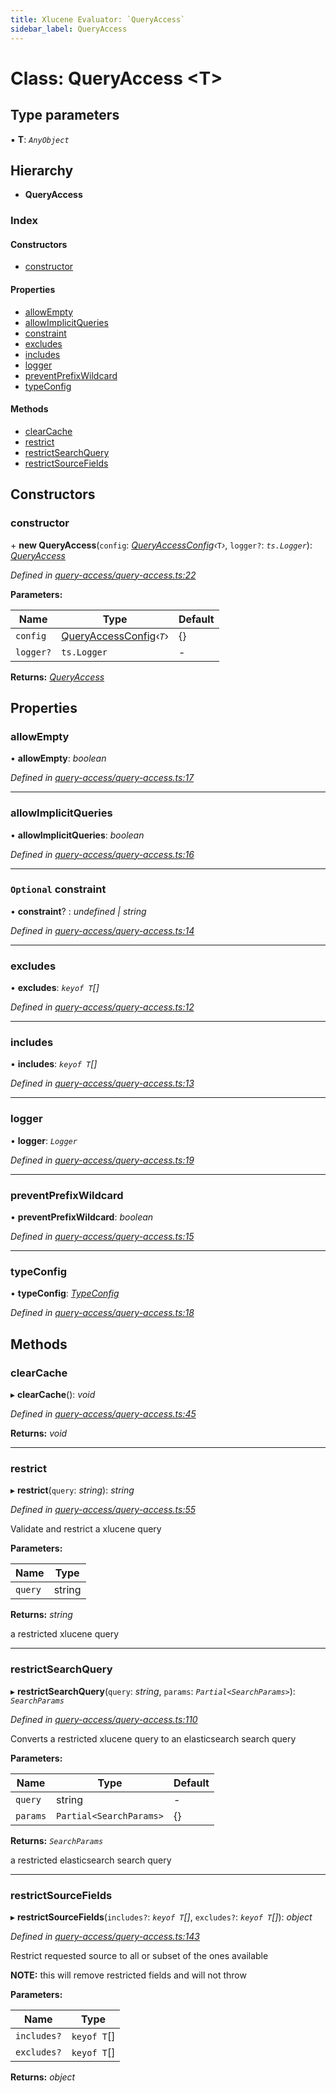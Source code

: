 ```yaml
---
title: Xlucene Evaluator: `QueryAccess`
sidebar_label: QueryAccess
---
```


# Class: QueryAccess <**T**>

## Type parameters

▪ **T**: *`AnyObject`*

## Hierarchy

* **QueryAccess**

### Index

#### Constructors

* [constructor](queryaccess.md#constructor)

#### Properties

* [allowEmpty](queryaccess.md#allowempty)
* [allowImplicitQueries](queryaccess.md#allowimplicitqueries)
* [constraint](queryaccess.md#optional-constraint)
* [excludes](queryaccess.md#excludes)
* [includes](queryaccess.md#includes)
* [logger](queryaccess.md#logger)
* [preventPrefixWildcard](queryaccess.md#preventprefixwildcard)
* [typeConfig](queryaccess.md#typeconfig)

#### Methods

* [clearCache](queryaccess.md#clearcache)
* [restrict](queryaccess.md#restrict)
* [restrictSearchQuery](queryaccess.md#restrictsearchquery)
* [restrictSourceFields](queryaccess.md#restrictsourcefields)

## Constructors

###  constructor

\+ **new QueryAccess**(`config`: *[QueryAccessConfig](../interfaces/queryaccessconfig.md)‹*`T`*›*, `logger?`: *`ts.Logger`*): *[QueryAccess](queryaccess.md)*

*Defined in [query-access/query-access.ts:22](https://github.com/terascope/teraslice/blob/a3992c27/packages/xlucene-evaluator/src/query-access/query-access.ts#L22)*

**Parameters:**

Name | Type | Default |
------ | ------ | ------ |
`config` | [QueryAccessConfig](../interfaces/queryaccessconfig.md)‹*`T`*› |  {} |
`logger?` | `ts.Logger` | - |

**Returns:** *[QueryAccess](queryaccess.md)*

## Properties

###  allowEmpty

• **allowEmpty**: *boolean*

*Defined in [query-access/query-access.ts:17](https://github.com/terascope/teraslice/blob/a3992c27/packages/xlucene-evaluator/src/query-access/query-access.ts#L17)*

___

###  allowImplicitQueries

• **allowImplicitQueries**: *boolean*

*Defined in [query-access/query-access.ts:16](https://github.com/terascope/teraslice/blob/a3992c27/packages/xlucene-evaluator/src/query-access/query-access.ts#L16)*

___

### `Optional` constraint

• **constraint**? : *undefined | string*

*Defined in [query-access/query-access.ts:14](https://github.com/terascope/teraslice/blob/a3992c27/packages/xlucene-evaluator/src/query-access/query-access.ts#L14)*

___

###  excludes

• **excludes**: *`keyof T`[]*

*Defined in [query-access/query-access.ts:12](https://github.com/terascope/teraslice/blob/a3992c27/packages/xlucene-evaluator/src/query-access/query-access.ts#L12)*

___

###  includes

• **includes**: *`keyof T`[]*

*Defined in [query-access/query-access.ts:13](https://github.com/terascope/teraslice/blob/a3992c27/packages/xlucene-evaluator/src/query-access/query-access.ts#L13)*

___

###  logger

• **logger**: *`Logger`*

*Defined in [query-access/query-access.ts:19](https://github.com/terascope/teraslice/blob/a3992c27/packages/xlucene-evaluator/src/query-access/query-access.ts#L19)*

___

###  preventPrefixWildcard

• **preventPrefixWildcard**: *boolean*

*Defined in [query-access/query-access.ts:15](https://github.com/terascope/teraslice/blob/a3992c27/packages/xlucene-evaluator/src/query-access/query-access.ts#L15)*

___

###  typeConfig

• **typeConfig**: *[TypeConfig](../interfaces/typeconfig.md)*

*Defined in [query-access/query-access.ts:18](https://github.com/terascope/teraslice/blob/a3992c27/packages/xlucene-evaluator/src/query-access/query-access.ts#L18)*

## Methods

###  clearCache

▸ **clearCache**(): *void*

*Defined in [query-access/query-access.ts:45](https://github.com/terascope/teraslice/blob/a3992c27/packages/xlucene-evaluator/src/query-access/query-access.ts#L45)*

**Returns:** *void*

___

###  restrict

▸ **restrict**(`query`: *string*): *string*

*Defined in [query-access/query-access.ts:55](https://github.com/terascope/teraslice/blob/a3992c27/packages/xlucene-evaluator/src/query-access/query-access.ts#L55)*

Validate and restrict a xlucene query

**Parameters:**

Name | Type |
------ | ------ |
`query` | string |

**Returns:** *string*

a restricted xlucene query

___

###  restrictSearchQuery

▸ **restrictSearchQuery**(`query`: *string*, `params`: *`Partial<SearchParams>`*): *`SearchParams`*

*Defined in [query-access/query-access.ts:110](https://github.com/terascope/teraslice/blob/a3992c27/packages/xlucene-evaluator/src/query-access/query-access.ts#L110)*

Converts a restricted xlucene query to an elasticsearch search query

**Parameters:**

Name | Type | Default |
------ | ------ | ------ |
`query` | string | - |
`params` | `Partial<SearchParams>` |  {} |

**Returns:** *`SearchParams`*

a restricted elasticsearch search query

___

###  restrictSourceFields

▸ **restrictSourceFields**(`includes?`: *`keyof T`[]*, `excludes?`: *`keyof T`[]*): *object*

*Defined in [query-access/query-access.ts:143](https://github.com/terascope/teraslice/blob/a3992c27/packages/xlucene-evaluator/src/query-access/query-access.ts#L143)*

Restrict requested source to all or subset of the ones available

**NOTE:** this will remove restricted fields and will not throw

**Parameters:**

Name | Type |
------ | ------ |
`includes?` | `keyof T`[] |
`excludes?` | `keyof T`[] |

**Returns:** *object*
